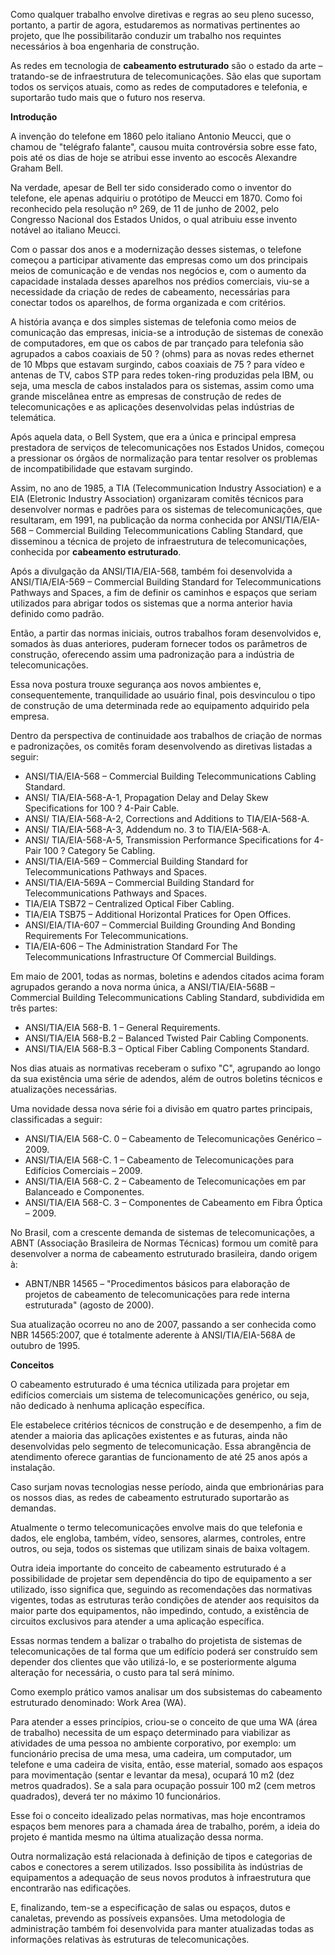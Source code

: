 Como qualquer trabalho envolve diretivas e regras ao seu pleno sucesso, portanto, a partir de agora, estudaremos as normativas pertinentes ao projeto, que lhe possibilitarão conduzir um trabalho nos requintes necessários à boa engenharia de construção.

As redes em tecnologia de **cabeamento estruturado** são o estado da arte –tratando-se de infraestrutura de telecomunicações. São elas que suportam todos os serviços atuais, como as redes de computadores e telefonia, e suportarão tudo mais que o futuro nos reserva.

**Introdução**

A invenção do telefone em 1860 pelo italiano Antonio Meucci, que o chamou de "telégrafo falante", causou muita controvérsia sobre esse fato, pois até os dias de hoje se atribui esse invento ao escocês Alexandre Graham Bell.

Na verdade, apesar de Bell ter sido considerado como o inventor do telefone, ele apenas adquiriu o protótipo de Meucci em 1870. Como foi reconhecido pela resolução nº 269, de 11 de junho de 2002, pelo Congresso Nacional dos Estados Unidos, o qual atribuiu esse invento notável ao italiano Meucci.

Com o passar dos anos e a modernização desses sistemas, o telefone começou a participar ativamente das empresas como um dos principais meios de comunicação e de vendas nos negócios e, com o aumento da capacidade instalada desses aparelhos nos prédios comerciais, viu-se a necessidade da criação de redes de cabeamento, necessárias para conectar todos os aparelhos, de forma organizada e com critérios.

A história avança e dos simples sistemas de telefonia como meios de comunicação das empresas, inicia-se a introdução de sistemas de conexão de computadores, em que os cabos de par trançado para telefonia são agrupados a cabos coaxiais de 50 ? (ohms) para as novas redes ethernet de 10 Mbps que estavam surgindo, cabos coaxiais de 75 ? para vídeo e antenas de TV, cabos STP para redes token-ring produzidas pela IBM, ou seja, uma mescla de cabos instalados para os sistemas, assim como uma grande miscelânea entre as empresas de construção de redes de telecomunicações e as aplicações desenvolvidas pelas indústrias de telemática.

Após aquela data, o Bell System, que era a única e principal empresa prestadora de serviços de telecomunicações nos Estados Unidos, começou a pressionar os órgãos de normalização para tentar resolver os problemas de incompatibilidade que estavam surgindo.

Assim, no ano de 1985, a TIA (Telecommunication Industry Association) e a EIA (Eletronic Industry Association) organizaram comitês técnicos para desenvolver normas e padrões para os sistemas de telecomunicações, que resultaram, em 1991, na publicação da norma conhecida por ANSI/TIA/EIA-568 – Commercial Building Telecommunications Cabling Standard, que disseminou a técnica de projeto de infraestrutura de telecomunicações, conhecida por **cabeamento estruturado**.

Após a divulgação da ANSI/TIA/EIA-568, também foi desenvolvida a ANSI/TIA/EIA-569 – Commercial Building Standard for Telecommunications Pathways and Spaces, a fim de definir os caminhos e espaços que seriam utilizados para abrigar todos os sistemas que a norma anterior havia definido como padrão.

Então, a partir das normas iniciais, outros trabalhos foram desenvolvidos e, somados às duas anteriores, puderam fornecer todos os parâmetros de construção, oferecendo assim uma padronização para a indústria de telecomunicações.

Essa nova postura trouxe segurança aos novos ambientes e, consequentemente, tranquilidade ao usuário final, pois desvinculou o tipo de construção de uma determinada rede ao equipamento adquirido pela empresa.

Dentro da perspectiva de continuidade aos trabalhos de criação de normas e padronizações, os comitês foram desenvolvendo as diretivas listadas a seguir:

- ANSI/TIA/EIA-568 – Commercial Building Telecommunications Cabling Standard.
- ANSI/ TIA/EIA-568-A-1, Propagation Delay and Delay Skew Specifications for 100 ? 4-Pair Cable.
- ANSI/ TIA/EIA-568-A-2, Corrections and Additions to TIA/EIA-568-A.
- ANSI/ TIA/EIA-568-A-3, Addendum no. 3 to TIA/EIA-568-A.
- ANSI/ TIA/EIA-568-A-5, Transmission Performance Specifications for 4-Pair 100 ? Category 5e Cabling.
- ANSI/TIA/EIA-569 – Commercial Building Standard for Telecommunications Pathways and Spaces.
- ANSI/TIA/EIA-569A – Commercial Building Standard for Telecommunications Pathways and Spaces.
- TIA/EIA TSB72 – Centralized Optical Fiber Cabling.
- TIA/EIA TSB75 – Additional Horizontal Pratices for Open Offices.
- ANSI/EIA/TIA-607 – Commercial Building Grounding And Bonding Requirements For Telecommunications.
- TIA/EIA-606 – The Administration Standard For The Telecommunications Infrastructure Of Commercial Buildings.

Em maio de 2001, todas as normas, boletins e adendos citados acima foram agrupados gerando a nova norma única, a ANSI/TIA/EIA-568B – Commercial Building Telecommunications Cabling Standard, subdividida em três partes:

- ANSI/TIA/EIA 568-B. 1 – General Requirements.
- ANSI/TIA/EIA 568-B.2 – Balanced Twisted Pair Cabling Components.
- ANSI/TIA/EIA 568-B.3 – Optical Fiber Cabling Components Standard.

Nos dias atuais as normativas receberam o sufixo "C", agrupando ao longo da sua existência uma série de adendos, além de outros boletins técnicos e atualizações necessárias.

Uma novidade dessa nova série foi a divisão em quatro partes principais, classificadas a seguir:

- ANSI/TIA/EIA 568-C. 0 – Cabeamento de Telecomunicações Genérico – 2009.
- ANSI/TIA/EIA 568-C. 1 – Cabeamento de Telecomunicações para Edifícios Comerciais – 2009.
- ANSI/TIA/EIA 568-C. 2 – Cabeamento de Telecomunicações em par Balanceado e Componentes.
- ANSI/TIA/EIA 568-C. 3 – Componentes de Cabeamento em Fibra Óptica – 2009.

No Brasil, com a crescente demanda de sistemas de telecomunicações, a ABNT (Associação Brasileira de Normas Técnicas) formou um comitê para desenvolver a norma de cabeamento estruturado brasileira, dando origem à:

- ABNT/NBR 14565 – "Procedimentos básicos para elaboração de projetos de cabeamento de telecomunicações para rede interna estruturada" (agosto de 2000).

Sua atualização ocorreu no ano de 2007, passando a ser conhecida como NBR 14565:2007, que é totalmente aderente à ANSI/TIA/EIA-568A de outubro de 1995.

**Conceitos**

O cabeamento estruturado é uma técnica utilizada para projetar em edifícios comerciais um sistema de telecomunicações genérico, ou seja, não dedicado à nenhuma aplicação específica.

Ele estabelece critérios técnicos de construção e de desempenho, a fim de atender a maioria das aplicações existentes e as futuras, ainda não desenvolvidas pelo segmento de telecomunicação. Essa abrangência de atendimento oferece garantias de funcionamento de até 25 anos após a instalação.

Caso surjam novas tecnologias nesse período, ainda que embrionárias para os nossos dias, as redes de cabeamento estruturado suportarão as demandas.

Atualmente o termo telecomunicações envolve mais do que telefonia e dados, ele engloba, também, vídeo, sensores, alarmes, controles, entre outros, ou seja, todos os sistemas que utilizam sinais de baixa voltagem.

Outra ideia importante do conceito de cabeamento estruturado é a possibilidade de projetar sem dependência do tipo de equipamento a ser utilizado, isso significa que, seguindo as recomendações das normativas vigentes, todas as estruturas terão condições de atender aos requisitos da maior parte dos equipamentos, não impedindo, contudo, a existência de circuitos exclusivos para atender a uma aplicação específica.

Essas normas tendem a balizar o trabalho do projetista de sistemas de telecomunicações de tal forma que um edifício poderá ser construído sem depender dos clientes que vão utilizá-lo, e se posteriormente alguma alteração for necessária, o custo para tal será mínimo.

Como exemplo prático vamos analisar um dos subsistemas do cabeamento estruturado denominado: Work Area (WA).

Para atender a esses princípios, criou-se o conceito de que uma WA (área de trabalho) necessita de um espaço determinado para viabilizar as atividades de uma pessoa no ambiente corporativo, por exemplo: um funcionário precisa de uma mesa, uma cadeira, um computador, um telefone e uma cadeira de visita, então, esse material, somado aos espaços para movimentação (sentar e levantar da mesa), ocupará 10 m2 (dez metros quadrados). Se a sala para ocupação possuir 100 m2 (cem metros quadrados), deverá ter no máximo 10 funcionários.

Esse foi o conceito idealizado pelas normativas, mas hoje encontramos espaços bem menores para a chamada área de trabalho, porém, a ideia do projeto é mantida mesmo na última atualização dessa norma.

Outra normalização está relacionada à definição de tipos e categorias de cabos e conectores a serem utilizados. Isso possibilita às indústrias de equipamentos a adequação de seus novos produtos à infraestrutura que encontrarão nas edificações.

E, finalizando, tem-se a especificação de salas ou espaços, dutos e canaletas, prevendo as possíveis expansões. Uma metodologia de administração também foi desenvolvida para manter atualizadas todas as informações relativas às estruturas de telecomunicações.
